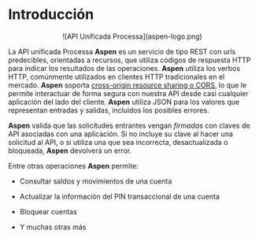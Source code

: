 
# Introducción

<p align="center">
![API Unificada Processa](aspen-logo.png)
</p>

La API unificada Processa **Aspen** es un servicio de tipo REST con urls predecibles, orientadas a recursos, que utiliza códigos de respuesta HTTP para indicar los resultados de las operaciones. **Aspen** utiliza los verbos HTTP, comúnmente utilizados en clientes HTTP tradicionales en el mercado. **Aspen** soporta [cross-origin resource sharing o CORS](https://en.wikipedia.org/wiki/Cross-origin_resource_sharing), lo que le permite interactuar de forma segura con nuestra API desde casi cualquier aplicación del lado del cliente. **Aspen** utiliza JSON para los valores que representan entradas y salidas, incluidos los posibles errores.

**Aspen** valida que las solicitudes entrantes vengan _firmadas_ con claves de API asociadas con una aplicación. Si no incluye su clave al hacer una solicitud al API, o si utiliza una que sea incorrecta,  desactualizada o bloqueada, **Aspen** devolverá un error.

Entre otras operaciones **Aspen** permite:

- Consultar saldos y movimientos de una cuenta

- Actualizar la información del PIN transaccional de una cuenta

- Bloquear cuentas

- Y muchas otras más
